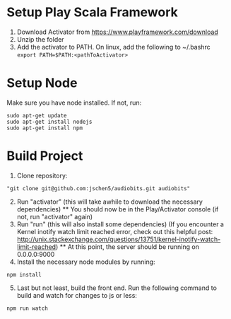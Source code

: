 Setup Play Scala Framework
==========================
1. Download Activator from https://www.playframework.com/download
2. Unzip the folder
3. Add the activator to PATH. On linux, add the following to ~/.bashrc
```export PATH=$PATH:<pathToActivator>```

Setup Node
==========
Make sure you have node installed. If not, run:
```
sudo apt-get update
sudo apt-get install nodejs
sudo apt-get install npm
```

Build Project
=============
1. Clone repository:
```
"git clone git@github.com:jschen5/audiobits.git audiobits"
```
2. Run "activator" (this will take awhile to download the necessary dependencies)
** You should now be in the Play/Activator console (if not, run "activator" again)
3. Run "run" (this will also install some dependencies)
(If you encounter a Kernel inotify watch limit reached error, check out this helpful post: http://unix.stackexchange.com/questions/13751/kernel-inotify-watch-limit-reached)
** At this point, the server should be running on 0.0.0.0:9000
4. Install the necessary node modules by running:
```
npm install
```
5. Last but not least, build the front end. Run the following command to build and watch for changes to js or less:
```
npm run watch
```
